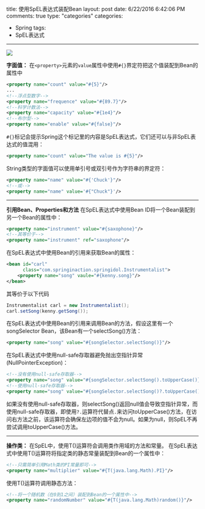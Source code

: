 title: 使用SpEL表达式装配Bean
layout: post
date: 6/22/2016 6:42:06 PM    
comments: true
type: "categories"
categories: 
- Spring
tags: 
- SpEL表达式

---

![](http://i.imgur.com/5OykS70.jpg)

<!--more-->

**字面值：**
在`<property>`元素的`value`属性中使用`#{}`界定符把这个值装配到Bean的属性中
```xml
<property name="count" value="#{5}"/>
...
<!--浮点型数字-->
<property name="frequence" value="#{89.7}"/>
<!--科学计数法-->
<property name="capacity" value="#{1e4}"/>
<!--布尔型-->
<property name="enable" value="#{false}"/>
```
`#{}`标记会提示Spring这个标记里的内容是SpEL表达式，它们还可以与非SpEL表达式的值混用：
```xml
<property name="count" value="The value is #{5}"/>
```
String类型的字面值可以使用单引号或双引号作为字符串的界定符：
```xml
<property name="name" value="#{'Chuck'}"/>
<!--或-->
<property name="name" value='#{"Chuck"}'/>
```
----------
**引用Bean、Properties和方法**
在SpEL表达式中使用Bean ID将一个Bean装配到另一个Bean的属性中：
```xml
<property name="instrument" value="#{saxophone}"/>
<!--其等价于-->
<property name="instrument" ref="saxophone"/>
```
在SpEL表达式中使用Bean的引用来获取Bean的属性：
```xml
<bean id="carl"
      class="com.springinaction.springidol.Instrumentalist">
	<property name="song" vaule="#{kenny.song}"/>
</bean>
```
其等价于以下代码
```java
Instrumentalist carl = new Instrumentalist();
carl.setSong(kenny.getSong());
```
在SpEL表达式中使用Bean的引用来调用Bean的方法，假设这里有一个songSelector Bean，该Bean有一个selectSong()方法：
```xml
<property name="song" value="#{songSelector.selectSong()}"/>
```
在SpEL表达式中使用null-safe存取器避免抛出空指针异常(NullPointerException)：
```xml
<!--没有使用null-safe存取器-->
<property name="song" value="#{songSelector.selectSong().toUpperCase()}"/>
<!--使用null-safe存取器-->
<property name="song" value="#{songSelector.selectSong()?.toUpperCase()}"/>
```
如果没有使用null-safe存取器，则selectSong()返回null值会导致空指针异常，而使用null-safe存取器，即使用`?.`运算符代替点`.`来访问toUpperCase()方法，在访问右方法之前，该运算符会确保左边项的值不会为null。如果为null，则SpEL不再尝试调用toUpperCase()方法。

----------
**操作类：**
在SpEL中，使用T()运算符会调用类作用域的方法和常量。
在SpEL表达式中使用T()运算符将指定类的静态常量装配到Bean的一个属性中：
```xml
<!--只需简单引用Math类的PI常量即可-->
<property name="multiplier" value="#{T(java.lang.Math).PI}"/>
```
使用T()运算符调用静态方法：
```xml
<!--将一个随机数（在0到1之间）装配到Bean的一个属性中-->
<property name="randomNumber" value="#{T(java.lang.Math)random()}"/>
```